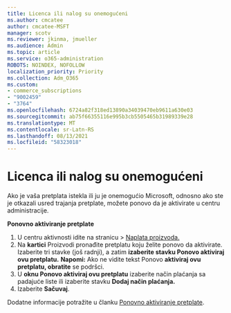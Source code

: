 ```yaml
---
title: Licenca ili nalog su onemogućeni
ms.author: cmcatee
author: cmcatee-MSFT
manager: scotv
ms.reviewer: jkinma, jmueller
ms.audience: Admin
ms.topic: article
ms.service: o365-administration
ROBOTS: NOINDEX, NOFOLLOW
localization_priority: Priority
ms.collection: Adm_O365
ms.custom:
- commerce_subscriptions
- "9002459"
- "3764"
ms.openlocfilehash: 6724a82f318ed13890a34039470eb9611a630e03
ms.sourcegitcommit: ab75f66355116e995b3cb5505465b31989339e28
ms.translationtype: MT
ms.contentlocale: sr-Latn-RS
ms.lasthandoff: 08/13/2021
ms.locfileid: "58323018"
---
```

# <a name="license-or-account-disabled"></a>Licenca ili nalog su onemogućeni

Ako je vaša pretplata istekla ili ju je onemogućio Microsoft, odnosno ako ste je otkazali usred trajanja pretplate, možete ponovo da je aktivirate u centru administracije.

**Ponovno aktiviranje pretplate**

1. U centru aktivnosti idite na stranicu  >  [Naplata proizvoda.](https://go.microsoft.com/fwlink/p/?linkid=842054)
2. Na **kartici** Proizvodi pronađite pretplatu koju želite ponovo da aktivirate. Izaberite tri stavke (još radnji), a zatim **izaberite stavku Ponovo aktiviraj ovu pretplatu.**
    **Napomi:** Ako ne vidite tekst Ponovo **aktiviraj ovu pretplatu, obratite** se podršci.
3. U **oknu Ponovo aktiviraj ovu pretplatu** izaberite način plaćanja sa padajuće liste ili izaberite stavku **Dodaj način plaćanja.**
4. Izaberite **Sačuvaj**.

Dodatne informacije potražite u članku [Ponovno aktiviranje pretplate](https://docs.microsoft.com/microsoft-365/commerce/subscriptions/reactivate-your-subscription).